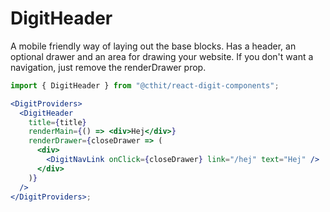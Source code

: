 # DigitHeader

A mobile friendly way of laying out the base blocks. Has a header, an optional drawer and an area for drawing your website. If you don't want a navigation, just remove the renderDrawer prop.

```jsx
import { DigitHeader } from "@cthit/react-digit-components";

<DigitProviders>
  <DigitHeader
    title={title}
    renderMain={() => <div>Hej</div>}
    renderDrawer={closeDrawer => (
      <div>
        <DigitNavLink onClick={closeDrawer} link="/hej" text="Hej" />
      </div>
    )}
  />
</DigitProviders>;
```
